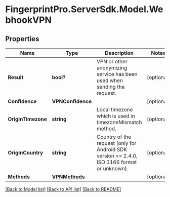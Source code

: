 # FingerprintPro.ServerSdk.Model.WebhookVPN
## Properties

Name | Type | Description | Notes
------------ | ------------- | ------------- | -------------
**Result** | **bool?** | VPN or other anonymizing service has been used when sending the request. | [optional] 
**Confidence** | **VPNConfidence** |  | [optional] 
**OriginTimezone** | **string** | Local timezone which is used in timezoneMismatch method. | [optional] 
**OriginCountry** | **string** | Country of the request (only for Android SDK version >= 2.4.0, ISO 3166 format or unknown). | [optional] 
**Methods** | [**VPNMethods**](VPNMethods.md) |  | [optional] 

[[Back to Model list]](../README.md#documentation-for-models) [[Back to API list]](../README.md#documentation-for-api-endpoints) [[Back to README]](../README.md)


